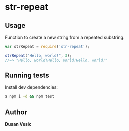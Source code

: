 # str-repeat

## Usage
Function to create a new string from a repeated substring.

```js
var strRepeat = require('str-repeat');

strRepeat("Hello, world!", 3);
//=> "Hello, world!Hello, world!Hello, world!"
```

## Running tests

Install dev dependencies:

```sh
$ npm i -d && npm test
```

## Author

**Dusan Vesic**
